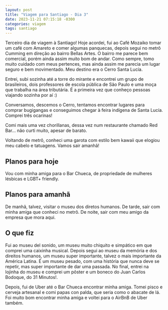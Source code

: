 ```yaml
---
layout: post
title: "Viagem para Santiago - Dia 3"
date: 2023-11-21 07:15:18 -0300
categories: viagem
tags: santiago
---
```


Terceiro dia de viagem à Santiago! Hoje acordei, fui ao Café Mozaiko tomar um café com Amareto e comer algumas panquecas, depois segui no metrô Cumming em direção ao bairro Bellas Artes. O bairro me parece bem comercial, porém ainda assim muito bom de andar. Como sempre, tomo muito cuidado com meus pertences, mas ainda assim me parecia um lugar seguro e bem movimentado. Meu destino era o Cerro Santa Lucía. 

Entrei, subi sozinha até a torre do mirante e encontrei um grupo de brasileiros, dois professores de escola pública de São Paulo e uma moça que trabalha na área tributária. É a primeira vez que conheço pessoas viajando sozinha por aí :)

Conversamos, descemos o Cerro, tentamos encontrar lugares para comprar bugigangas e conseguimos chegar à feira indígena de Santa Lucía. Comprei três ocarinas! 

Comi mais uma vez chorillanas, dessa vez num restaurante chamado Red Bar... não curti muito, apesar de barato. 

Voltando de metrô, conheci uma garota com estilo bem kawaii que elogiou meu cabelo e tatuagens. Vamos sair amanhã!

## Planos para hoje

Vou com minha amiga para o Bar Chueca, de propriedade de mulheres lésbicas e LGBT+ friendly. 

## Planos para amanhã

De manhã, talvez, visitar o museu dos diretos humanos. De tarde, sair com minha amiga que conheci no metrô. De noite, sair com meu amigo da empresa que mora aqui.

## O que fiz 

Fui ao museu del sonido, um museu muito chiquito e simpático em que comprei uma caixinha musical. Depois segui ao museu da memória e dos direitos humanos, um museu super importante, talvez o mais importante da América Latina. É um museu pesado, com uma história que nunca deve se repetir, mas super importante de dar uma passada. No final, entrei na lojinha do museu e comprei um pôster e um boneco do Juan Carlos Bodoque, do 31 Minutos!.

Depois, fui de Uber até o Bar Chueca encontrar minha amiga. Tomei pisco e cerveja artesanal e comi papas con palda, que seria como o abacate de lá. Foi muito bom encontrar minha amiga e voltei para o AirBnB de Uber também. 

